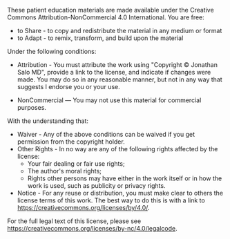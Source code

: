 These patient education materials are made available under the Creative Commons Attribution-NonCommercial 4.0 International. You are free:

+ to Share - to copy and redistribute the material in any medium or format 
+ to Adapt - to remix, transform, and build upon the material 

Under the following conditions:

+ Attribution - You must attribute the work using "Copyright © Jonathan Salo MD", provide a link to the license, and indicate if changes were made. You may do so in any reasonable manner, but not in any way that suggests I endorse you or your use. 

+ NonCommercial — You may not use this material for commercial purposes. 

With the understanding that:

+ Waiver - Any of the above conditions can be waived if you get permission from the copyright holder.
+ Other Rights - In no way are any of the following rights affected by the license:
  + Your fair dealing or fair use rights;
  + The author's moral rights;
  + Rights other persons may have either in the work itself or in how the work is used, such as publicity or privacy rights.
+ Notice - For any reuse or distribution, you must make clear to others the license terms of this work. The best way to do this is with a link to https://creativecommons.org/licenses/by/4.0/.

For the full legal text of this license, please see https://creativecommons.org/licenses/by-nc/4.0/legalcode.
